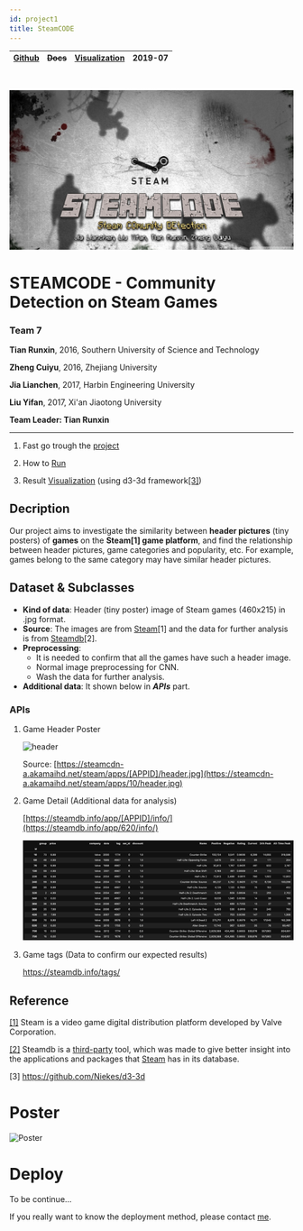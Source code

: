 ```yaml
---
id: project1
title: SteamCODE
---
```


| [Github](https://github.com/Airine/SteamCODE) | ~~Docs~~ | [Visualization](https://blog.aaron-xin.tech/SteamCODE/) | 2019-07 |
| :-: | :-: | :-: | :-:|

<br/>

![](https://raw.githubusercontent.com/Airine/SteamCODE/master/Cover.jpg)

# STEAMCODE - Community Detection on Steam Games

### Team 7

**Tian Runxin**, 	2016, Southern University of Science and Technology

**Zheng Cuiyu**, 	2016, Zhejiang University

**Jia Lianchen**,	 2017, Harbin Engineering University

**Liu Yifan**,			2017, Xi'an Jiaotong University

**Team Leader: Tian Runxin**

---

1. Fast go trough the [project](#poster)

2. How to [Run](#Deploy)
3. Result [Visualization](https://blog.aaron-xin.tech/SteamCODE/) (using d3-3d framework[[3]](#Reference))

## Decription

Our project aims to investigate the similarity between **header pictures** (tiny posters) of **games** on the **Steam[1] game platform**, and find the relationship between header pictures, game categories and popularity, etc. For example, games belong to the same category may have similar header pictures.

## Dataset & Subclasses

- **Kind of data**: Header (tiny poster) image of Steam games (460x215) in .jpg format.
- **Source**: The images are from [Steam](https://store.steampowered.com/)[1] and the data for further analysis is from [Steamdb](http://steamdb.info)[2].
- **Preprocessing**: 
  - It is needed to confirm that all the games have such a header image. 
  - Normal image preprocessing for CNN.
  - Wash the data for further analysis.
- **Additional data**: It shown below in ***APIs*** part.

### APIs

1. Game Header Poster

   ![header](https://steamcdn-a.akamaihd.net/steam/apps/620/header.jpg)

   Source: [https://steamcdn-a.akamaihd.net/steam/apps/[APPID]/header.jpg](https://steamcdn-a.akamaihd.net/steam/apps/10/header.jpg)

4. Game Detail (Additional data for analysis)

   [https://steamdb.info/app/[APPID]/info/](https://steamdb.info/app/620/info/)

   ![image-20190728194353390](https://raw.githubusercontent.com/Airine/SteamCODE/master/img/data_detail.png)

5. Game tags (Data to confirm our expected results)

   https://steamdb.info/tags/


## Reference

[[1]](https://store.steampowered.com) Steam is a video game digital distribution platform developed by Valve Corporation.

[[2]](steamdb.info) Steamdb is a [third-party](https://steamdb.info/faq/#who-is-behind-this-website) tool, which was made to give better insight into the applications and packages that [Steam](https://store.steampowered.com/) has in its database.

[3] https://github.com/Niekes/d3-3d

# Poster

![Poster](https://raw.githubusercontent.com/Airine/SteamCODE/master/Poster.png)



# Deploy

To be continue...

If you really want to know the deployment method, please contact [me](airine@gmail.com).